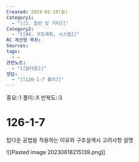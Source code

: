 ```yaml
---
Created: 2024-02-19(월)
Category1:
  - "[[1. 일반 및 기타]]"
Category2:
  - "[[04. 구조계획, 시스템]]"
RC 계산형 목차: 
Sources: 
tags:
  - ✏️
관련노트:
  - "[[탑다운]]"
정답:
  - "[[126-1-7 풀이]]"
---
```

중요::1
풀이::X
반복도::3
#  126-1-7


탑다운 공법을 적용하는 이유와 구조설계시 고려사항 설명

![[Pasted image 20230618215139.png]]